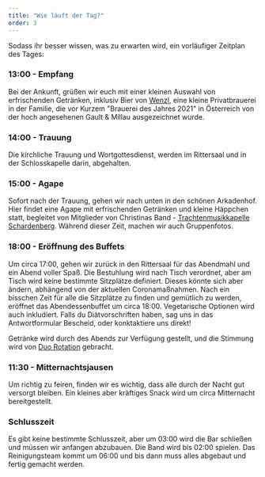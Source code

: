 ```yaml
---
title: "Wie läuft der Tag?"
order: 3
---
```


Sodass ihr besser wissen, was zu erwarten wird, ein vorläufiger Zeitplan des Tages:

### 13:00 - Empfang

Bei der Ankunft, grüßen wir euch mit einer kleinen Auswahl von erfrischenden Getränken, inklusiv Bier von <a href="https://wenzl-privatbraeu.jimdosite.com/" target="_blank" rel="noreferrer">Wenzl</a>, eine kleine Privatbrauerei in der Familie, die vor Kurzem "Brauerei des Jahres 2021" in Österreich von der hoch angesehenen Gault & Millau ausgezeichnet wurde.

### 14:00 - Trauung

Die kirchliche Trauung und Wortgottesdienst, werden im Rittersaal und in der Schlosskapelle darin, abgehalten.

### 15:00 - Agape

Sofort nach der Trauung, gehen wir nach unten in den schönen Arkadenhof. Hier findet eine Agape mit erfrischenden Getränken und kleine Häppchen statt, begleitet von Mitglieder von Christinas Band - <a href="http://www.trachtenmusikkapelleschardenberg.at/" target="_blank" rel="noreferrer">Trachtenmusikkapelle Schardenberg</a>. Während dieser Zeit, machen wir auch Gruppenfotos.

### 18:00 - Eröffnung des Buffets

Um circa 17:00, gehen wir zurück in den Rittersaal für das Abendmahl und ein Abend voller Spaß. Die Bestuhlung wird nach Tisch verordnet, aber am Tisch wird keine bestimmte Sitzplätze definiert. Dieses könnte sich aber ändern, abhängend von der aktuellen Coronamaßnahmen. Nach ein bisschen Zeit für alle die Sitzplätze zu finden und gemütlich zu werden, eröffnet das Abendessenbuffet um circa 18:00. Vegetarische Optionen wird auch inkludiert. Falls du Diätvorschriften haben, sag uns in das Antwortformular Bescheid, oder konktaktiere uns direkt!

Getränke wird durch des Abends zur Verfügung gestellt, und die Stimmung wird von <a href="https://www.duorotation.at/" target="_blank" rel="noreferrer">Duo Rotation</a> gebracht.

### 11:30 - Mitternachtsjausen

Um richtig zu feiren, finden wir es wichtig, dass alle durch der Nacht gut versorgt bleiben. Ein kleines aber kräftiges Snack wird um circa Mitternacht bereitgestellt.

### Schlusszeit

Es gibt keine bestimmte Schlusszeit, aber um 03:00 wird die Bar schließen und müssen wir anfangen abzubauen. Die Band wird bis 02:00 spielen. Das Reinigungsteam kommt um 06:00 und bis dann muss alles abgebaut und fertig gemacht werden.